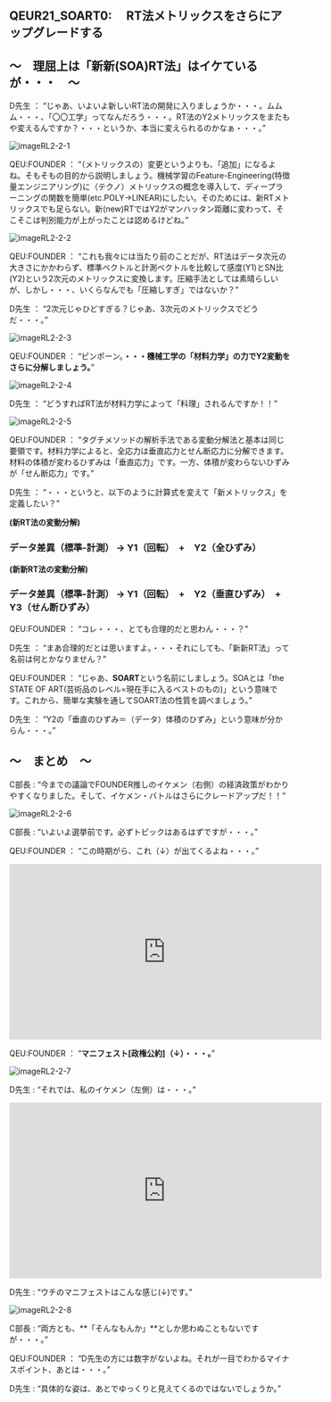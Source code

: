 ## QEUR21_SOART0:　 RT法メトリックスをさらにアップグレードする

## ～　理屈上は「新新(SOA)RT法」はイケているが・・・　～

D先生 ： “じゃあ、いよいよ新しいRT法の開発に入りましょうか・・・。ムムム・・・、「〇〇工学」ってなんだろう・・・。RT法のY2メトリックスをまたもや変えるんですか？・・・というか、本当に変えられるのかなぁ・・・。”

![imageRL2-2-1](https://QEUWIndValley.github.io/images/imageRL2-2-1.jpg)

QEU:FOUNDER ： “（メトリックスの）変更というよりも、「追加」になるよね。そもそもの目的から説明しましょう。機械学習のFeature-Engineering(特徴量エンジニアリング)に（テクノ）メトリックスの概念を導入して、ディープラーニングの関数を簡単(etc.POLY→LINEAR)にしたい。そのためには、新RTメトリックスでも足らない。新(new)RTではY2がマンハッタン距離に変わって、そこそこは判別能力が上がったことは認めるけどね。”

![imageRL2-2-2](https://QEUWIndValley.github.io/images/imageRL2-2-2.jpg)

QEU:FOUNDER ： “これも我々には当たり前のことだが、RT法はデータ次元の大きさにかかわらず、標準ベクトルと計測ベクトルを比較して感度(Y1)とSN比(Y2)という2次元のメトリックスに変換します。圧縮手法としては素晴らしいが、しかし・・・、いくらなんでも「圧縮しすぎ」ではないか？”

D先生 ： “2次元じゃひどすぎる？じゃあ、3次元のメトリックスでどうだ・・・。”

![imageRL2-2-3](https://QEUWIndValley.github.io/images/imageRL2-2-3.jpg)

QEU:FOUNDER ： “ピンポーン。**・・・機械工学の「材料力学」の力でY2変動をさらに分解しましょう。**”

![imageRL2-2-4](https://QEUWIndValley.github.io/images/imageRL2-2-4.jpg)

D先生 ： “どうすればRT法が材料力学によって「料理」されるんですか！！”

![imageRL2-2-5](https://QEUWIndValley.github.io/images/imageRL2-2-5.jpg)

QEU:FOUNDER ： “タグチメソッドの解析手法である変動分解法と基本は同じ要領です。材料力学によると、全応力は垂直応力とせん断応力に分解できます。材料の体積が変わるひずみは「垂直応力」です。一方、体積が変わらないひずみが「せん断応力」です。”

D先生 ： “・・・というと、以下のように計算式を変えて「新メトリックス」を定義したい？”

**(新RT法の変動分解)**

### データ差異（標準-計測） → Y1（回転）　+　Y2（全ひずみ）

**(新新RT法の変動分解)**

### データ差異（標準-計測） → Y1（回転）　+　Y2（垂直ひずみ）　+　Y3（せん断ひずみ）

QEU:FOUNDER ： “コレ・・・、とても合理的だと思わん・・・？”

D先生 ： “まあ合理的だとは思いますよ。・・・それにしても、「新新RT法」って名前は何とかなりません？”

QEU:FOUNDER ： “じゃあ、**SOART**という名前にしましょう。SOAとは「the STATE OF ART(芸術品のレベル=現在手に入るベストのもの)」という意味です。これから、簡単な実験を通してSOART法の性質を調べましょう。”

D先生 ： “Y2の「垂直のひずみ＝（データ）体積のひずみ」という意味が分からん・・・。”

## ～　まとめ　～

C部長 : “今までの議論でFOUNDER推しのイケメン（右側）の経済政策がわかりやすくなりました。そして、イケメン・バトルはさらにクレードアップだ！！”

![imageRL2-2-6](https://QEUWIndValley.github.io/images/imageRL2-2-6.jpg)

C部長 : “いよいよ選挙前です。必ずトピックはあるはずですが・・・。”

QEU:FOUNDER ： “この時期がら、これ（↓）が出てくるよね・・・。”

<iframe width="560" height="315" src="https://www.youtube.com/embed/0HnvE4SHlK0" ti-tle="YouTube video player" frameborder="0" allow="accelerometer; autoplay; clipboard-write; en-crypted-media; gyroscope; picture-in-picture" allowfullscreen></iframe>

QEU:FOUNDER ： “**マニフェスト[政権公約]（↓）・・・。**”

![imageRL2-2-7](https://QEUWIndValley.github.io/images/imageRL2-2-7.jpg)

D先生 : “それでは、私のイケメン（左側）は・・・。”

<iframe width="560" height="315" src="https://www.youtube.com/embed/jJVsBpk4wws" ti-tle="YouTube video player" frameborder="0" allow="accelerometer; autoplay; clipboard-write; en-crypted-media; gyroscope; picture-in-picture" allowfullscreen></iframe>

D先生 : “ウチのマニフェストはこんな感じ(↓)です。”

![imageRL2-2-8](https://QEUWIndValley.github.io/images/imageRL2-2-8.jpg)

C部長 : “両方とも、**「そんなもんか」**としか思わぬこともないですが・・・。”

QEU:FOUNDER ： “D先生の方には数字がないよね。それが一目でわかるマイナスポイント、あとは・・・。”

D先生 : “具体的な姿は、あとでゆっくりと見えてくるのではないでしょうか。”


